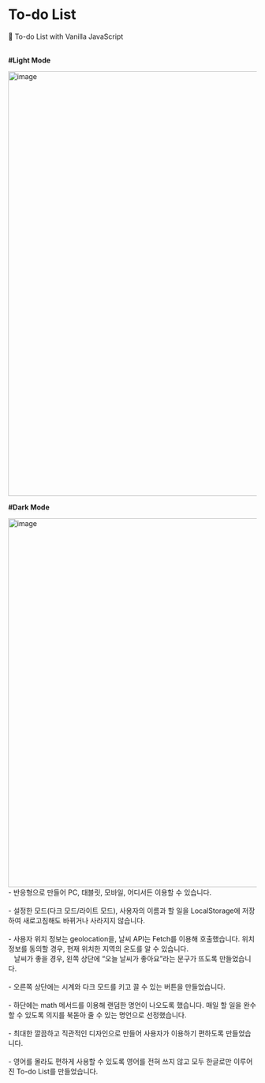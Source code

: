 # To-do List
📑 To-do List with Vanilla JavaScript
<br>
<br>

**#Light Mode**

<img width="859" alt="image" src="https://user-images.githubusercontent.com/108778921/190899640-83dc5e76-a9a7-40d3-aa90-8790bf854554.png">

<br>

**#Dark Mode**

<img width="746" alt="image" src="https://user-images.githubusercontent.com/108778921/190899928-a9e5ae08-6d22-4d46-9b0f-d8c7ba618d33.png">

<br>
- 반응형으로 만들어 PC, 태블릿, 모바일, 어디서든 이용할 수 있습니다.<br><br>
- 설정한 모드(다크 모드/라이트 모드), 사용자의 이름과 할 일을 LocalStorage에 저장하여 새로고침해도 바뀌거나 사라지지 않습니다.<br><br>
- 사용자 위치 정보는 geolocation을, 날씨 API는 Fetch를 이용해 호출했습니다. 위치 정보를 동의할 경우, 현재 위치한 지역의 온도를 알 수 있습니다.<br>
&nbsp;&nbsp; 날씨가 좋을 경우, 왼쪽 상단에 “오늘 날씨가 좋아요”라는 문구가 뜨도록 만들었습니다.<br><br>
- 오른쪽 상단에는 시계와 다크 모드를 키고 끌 수 있는 버튼을 만들었습니다.<br><br>
- 하단에는 math 메서드를 이용해 랜덤한 명언이 나오도록 했습니다. 매일 할 일을 완수할 수 있도록 의지를 북돋아 줄 수 있는 명언으로 선정했습니다.<br><br>
- 최대한 깔끔하고 직관적인 디자인으로 만들어 사용자가 이용하기 편하도록 만들었습니다.<br><br>
- 영어를 몰라도 편하게 사용할 수 있도록 영어를 전혀 쓰지 않고 모두 한글로만 이루어진 To-do List를 만들었습니다.<br><br>
